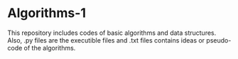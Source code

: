 # Algorithms-1
This repository includes codes of basic algorithms and data structures.
Also, .py files are the executible files and .txt files contains ideas or pseudo-code of the algorithms.
